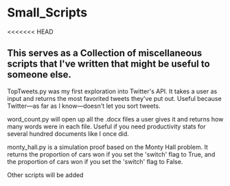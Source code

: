 # Small_Scripts
<<<<<<< HEAD
## This serves as a Collection of miscellaneous scripts that I've written that might be useful to someone else.

TopTweets.py was my first exploration into Twitter's API. It takes a user as input and returns the most favorited tweets they've put out. Useful because Twitter—as far as I know—doesn't let you sort tweets.

word_count.py will open up all the .docx files a user gives it and returns how many words were in each file. Useful if you need productivity stats for several hundred documents like I once did.

monty_hall.py is a simulation proof based on the Monty Hall problem. It returns the proportion of cars won if you set the 'switch' flag to True, and the proportion of cars won if you set the 'switch' flag to False.

Other scripts will be added
